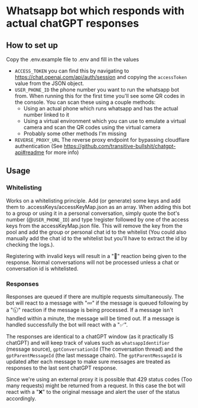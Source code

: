 
# Whatsapp bot which responds with actual chatGPT responses

## How to set up

Copy the .env.example file to .env and fill in the values

- `ACCESS_TOKEN` you can find this by navigating to https://chat.openai.com/api/auth/session and copying the `accessToken` value from the JSON object.
- `USER_PHONE_ID` the phone number you want to run the whatsapp bot from. When running this for the first time you'll see some QR codes in the console. You can scan these using a couple methods:
	- Using an actual phone which runs whatsapp and has the actual number linked to it
	- Using a virtual environment which you can use to emulate a virtual camera and scan the QR codes using the virtual camera
	- Probably some other methods I'm missing
- `REVERSE_PROXY_URL` The reverse proxy endpoint for bypassing cloudflare authentication (See https://github.com/transitive-bullshit/chatgpt-api#readme for more info)

## Usage

### Whitelisting

Works on a whitelisting principle. Add (or generate) some keys and add them to .accessKeys/accessKeyMap.json as an array. When adding this bot to a group or using it in a personal conversation, simply quote the bot's number (@`USER_PHONE_ID`) and type !register followed by one of the access keys from the accessKeyMap.json file. This will remove the key from the pool and add the group or personal chat id to the whitelist (You could also manually add the chat id to the whitelist but you'll have to extract the id by checking the logs.).

Registering with invalid keys will result in a "🚫" reaction being given to the response. Normal conversations will not be processed unless a chat or conversation id is whitelisted.

### Responses

Responses are queued if there are multiple requests simultaneously. The bot will react to a message with "💤" if the message is queued following by a "🕤" reaction if the message is being processed. If a message isn't handled within a minute, the message will be timed out. If a message is handled successfully the bot will react with a "✅".

The responses are identical to a chatGPT window (as it practically IS chatGPT) and will keep track of values such as `whatsappIdentifier` (message source), `gptConversationId` (The conversation thread) and the `gptParentMessageId` (the last message chain). The `gptParentMessageId` is updated after each message to make sure messages are treated as responses to the last sent chatGPT response.

Since we're using an external proxy it is possible that 429 status codes (Too many requests) might be returned from a request. In this case the bot will react with a "❌" to the original message and alert the user of the status accordingly.